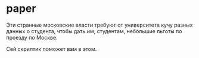 # paper
Эти странные московские власти требуют от университета кучу разных данных о студента, чтобы дать им, студентам, небольшие льготы по проезду по Москве.

Сей скриптик поможет вам в этом.
